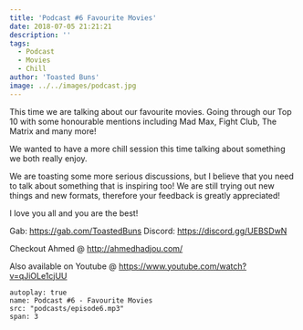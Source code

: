 ```yaml
---
title: 'Podcast #6 Favourite Movies'
date: 2018-07-05 21:21:21
description: ''
tags:
  - Podcast
  - Movies
  - Chill
author: 'Toasted Buns'
image: ../../images/podcast.jpg
---
```


This time we are talking about our favourite movies. Going through our
Top 10 with some honourable mentions including Mad Max, Fight Club, The
Matrix and many more!

We wanted to have a more chill session this time talking about something
we both really enjoy.

We are toasting some more serious discussions, but
I believe that you need to talk about something that is inspiring too!
We are still trying out new things and new formats, therefore your
feedback is greatly appreciated!

I love you all and you are the best!

Gab: https://gab.com/ToastedBuns
Discord: https://discord.gg/UEBSDwN

<script async src="//pagead2.googlesyndication.com/pagead/js/adsbygoogle.js"></script><ins class="adsbygoogle" style="display:block; text-align:center;"  data-ad-layout="in-article"  data-ad-format="fluid"  data-ad-client="ca-pub-2164900147810573"  data-ad-slot="8817307412"></ins><script>(adsbygoogle = window.adsbygoogle || []).push({});</script>

Checkout Ahmed @ http://ahmedhadjou.com/

Also available on Youtube @ https://www.youtube.com/watch?v=qJiOLe1cjUU

```audio
autoplay: true
name: Podcast #6 - Favourite Movies
src: "podcasts/episode6.mp3"
span: 3
```
